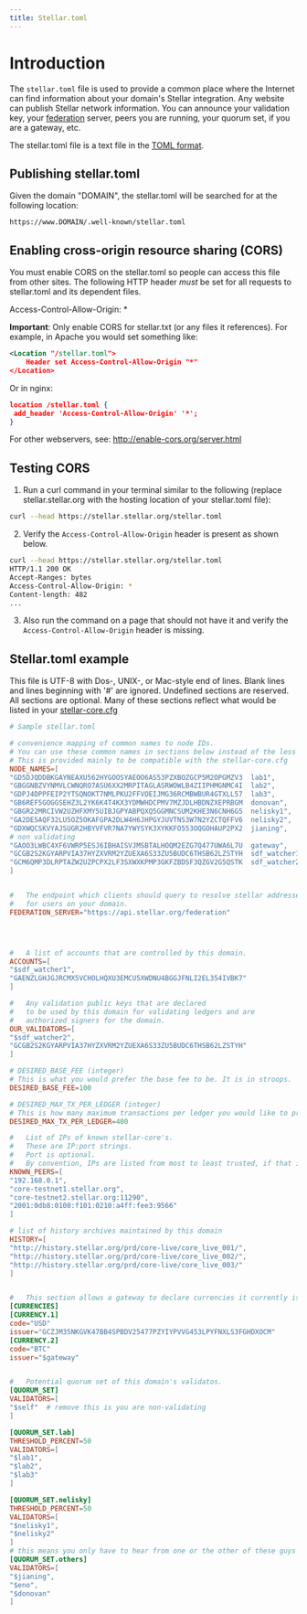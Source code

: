 ```yaml
---
title: Stellar.toml
---
```


# Introduction

The `stellar.toml` file is used to provide a common place where the Internet can find information about your domain's Stellar integration. Any website can publish Stellar network information. You can announce your validation key, your [federation](./federation.md) server, peers you are running, your quorum set, if you are a gateway, etc.

The stellar.toml file is a text file in the [TOML format](https://github.com/toml-lang/toml).

## Publishing stellar.toml

Given the domain "DOMAIN", the stellar.toml will be searched for at the following location:

`https://www.DOMAIN/.well-known/stellar.toml`

## Enabling cross-origin resource sharing (CORS)
You must enable CORS on the stellar.toml so people can access this file from other sites. The following HTTP header *must* be set for all requests to stellar.toml and its dependent files.

 Access-Control-Allow-Origin: *

**Important**: Only enable CORS for stellar.txt (or any files it references). For example, in Apache you would set something like:

```xml
<Location "/stellar.toml">
    Header set Access-Control-Allow-Origin "*"
</Location>
```

Or in nginx:

```json
location /stellar.toml {
 add_header 'Access-Control-Allow-Origin' '*';
}
```

For other webservers, see: http://enable-cors.org/server.html

## Testing CORS

1. Run a curl command in your terminal similar to the following (replace stellar.stellar.org with the hosting location of your stellar.toml file):

  ```bash
  curl --head https://stellar.stellar.org/stellar.toml
  ```

2. Verify the `Access-Control-Allow-Origin` header is present as shown below.

  ```bash
  curl --head https://stellar.stellar.org/stellar.toml
  HTTP/1.1 200 OK
  Accept-Ranges: bytes
  Access-Control-Allow-Origin: *
  Content-length: 482
  ...
  ```

3. Also run the command on a page that should not have it and verify the `Access-Control-Allow-Origin` header is missing.

## Stellar.toml example

This file is UTF-8 with Dos-, UNIX-, or Mac-style end of lines.
Blank lines and lines beginning with '#' are ignored.
Undefined sections are reserved.
All sections are optional.
Many of these sections reflect what would be listed in your [stellar-core.cfg](https://github.com/stellar/stellar-core/blob/master/docs/stellar-core_example.cfg)

```toml
# Sample stellar.toml

# convenience mapping of common names to node IDs.
# You can use these common names in sections below instead of the less friendly nodeID.
# This is provided mainly to be compatible with the stellar-core.cfg
NODE_NAMES=[
"GD5DJQDDBKGAYNEAXU562HYGOOSYAEOO6AS53PZXBOZGCP5M2OPGMZV3  lab1",
"GBGGNBZVYNMVLCWNQRO7ASU6XX2MRPITAGLASRWOWLB4ZIIPHMGNMC4I  lab2",
"GDPJ4DPPFEIP2YTSQNOKT7NMLPKU2FFVOEIJMG36RCMBWBUR4GTXLL57  lab3",
"GB6REF5GOGGSEHZ3L2YK6K4T4KX3YDMWHDCPMV7MZJDLHBDNZXEPRBGM  donovan",
"GBGR22MRCIVW2UZHFXMY5UIBJGPYABPQXQ5GGMNCSUM2KHE3N6CNH6G5  nelisky1",
"GA2DE5AQF32LU5OZ5OKAFGPA2DLW4H6JHPGYJUVTNS3W7N2YZCTQFFV6  nelisky2",
"GDXWQCSKVYAJSUGR2HBYVFVR7NA7YWYSYK3XYKKFO553OQGOHAUP2PX2  jianing",
# non validating
"GAOO3LWBC4XF6VWRP5ESJ6IBHAISVJMSBTALHOQM2EZG7Q477UWA6L7U  gateway",
"GCGB2S2KGYARPVIA37HYZXVRM2YZUEXA6S33ZU5BUDC6THSB62LZSTYH  sdf_watcher1",
"GCM6QMP3DLRPTAZW2UZPCPX2LF3SXWXKPMP3GKFZBDSF3QZGV2G5QSTK  sdf_watcher2"
]


#   The endpoint which clients should query to resolve stellar addresses
#   for users on your domain.
FEDERATION_SERVER="https://api.stellar.org/federation"




#   A list of accounts that are controlled by this domain.
ACCOUNTS=[
"$sdf_watcher1",
"GAENZLGHJGJRCMX5VCHOLHQXU3EMCU5XWDNU4BGGJFNLI2EL354IVBK7"
]

#   Any validation public keys that are declared
#   to be used by this domain for validating ledgers and are
#   authorized signers for the domain.
OUR_VALIDATORS=[
"$sdf_watcher2",
"GCGB2S2KGYARPVIA37HYZXVRM2YZUEXA6S33ZU5BUDC6THSB62LZSTYH"
]

# DESIRED_BASE_FEE (integer)
# This is what you would prefer the base fee to be. It is in stroops.
DESIRED_BASE_FEE=100

# DESIRED_MAX_TX_PER_LEDGER (integer)
# This is how many maximum transactions per ledger you would like to process.
DESIRED_MAX_TX_PER_LEDGER=400

#   List of IPs of known stellar-core's.
#   These are IP:port strings.
#   Port is optional.
#   By convention, IPs are listed from most to least trusted, if that information is known.
KNOWN_PEERS=[
"192.168.0.1",
"core-testnet1.stellar.org",
"core-testnet2.stellar.org:11290",
"2001:0db8:0100:f101:0210:a4ff:fee3:9566"
]

# list of history archives maintained by this domain
HISTORY=[
"http://history.stellar.org/prd/core-live/core_live_001/",
"http://history.stellar.org/prd/core-live/core_live_002/",
"http://history.stellar.org/prd/core-live/core_live_003/"
]


#   This section allows a gateway to declare currencies it currently issues.
[CURRENCIES]
[CURRENCY.1]
code="USD"
issuer="GCZJM35NKGVK47BB4SPBDV25477PZYIYPVVG453LPYFNXLS3FGHDXOCM"
[CURRENCY.2]
code="BTC"
issuer="$gateway"


#   Potential quorum set of this domain's validatos.
[QUORUM_SET]
VALIDATORS=[
"$self"  # remove this is you are non-validating
]

[QUORUM_SET.lab]
THRESHOLD_PERCENT=50
VALIDATORS=[
"$lab1",
"$lab2",
"$lab3"
]

[QUORUM_SET.nelisky]
THRESHOLD_PERCENT=50
VALIDATORS=[
"$nelisky1",
"$nelisky2"
]
# this means you only have to hear from one or the other of these guys
[QUORUM_SET.others]
VALIDATORS=[
"$jianing",
"$eno",
"$donovan"
]

```

